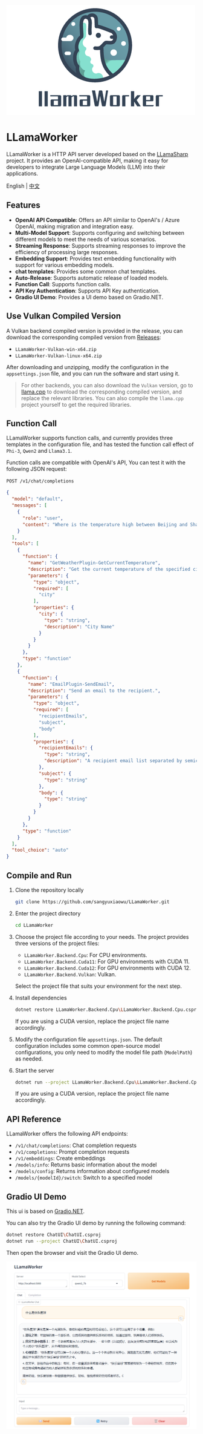 ![](doc/logo.png)

# LLamaWorker

LLamaWorker is a HTTP API server developed based on the [LLamaSharp](https://github.com/SciSharp/LLamaSharp?wt.mc_id=DT-MVP-5005195) project. It provides an OpenAI-compatible API, making it easy for developers to integrate Large Language Models (LLM) into their applications.

English | [中文](README_CN.md)

## Features

- **OpenAI API Compatible**: Offers an API similar to OpenAI's / Azure OpenAI, making migration and integration easy.
- **Multi-Model Support**: Supports configuring and switching between different models to meet the needs of various scenarios.
- **Streaming Response**: Supports streaming responses to improve the efficiency of processing large responses.
- **Embedding Support**: Provides text embedding functionality with support for various embedding models.
- **chat templates**: Provides some common chat templates.
- **Auto-Release**: Supports automatic release of loaded models.
- **Function Call**: Supports function calls.
- **API Key Authentication**: Supports API Key authentication.
- **Gradio UI Demo**: Provides a UI demo based on Gradio.NET.

## Use Vulkan Compiled Version

A Vulkan backend compiled version is provided in the release, you can download the corresponding compiled version from [Releases](../../releases):

- `LLamaWorker-Vulkan-win-x64.zip`
- `LLamaWorker-Vulkan-linux-x64.zip`

After downloading and unzipping, modify the configuration in the `appsettings.json` file, and you can run the software and start using it.

> For other backends, you can also download the `Vulkan` version, go to [llama.cpp](https://github.com/ggerganov/llama.cpp/releases) to download the corresponding compiled version, and replace the relevant libraries. You can also compile the `llama.cpp` project yourself to get the required libraries.

## Function Call

LLamaWorker supports function calls, and currently provides three templates in the configuration file, and has tested the function call effect of `Phi-3`, `Qwen2` and `Llama3.1`.

Function calls are compatible with OpenAI's API, You can test it with the following JSON request:

`POST /v1/chat/completions`

```json
{
  "model": "default",
  "messages": [
    {
      "role": "user",
      "content": "Where is the temperature high between Beijing and Shanghai?"
    }
  ],
  "tools": [
    {
      "function": {
        "name": "GetWeatherPlugin-GetCurrentTemperature",
        "description": "Get the current temperature of the specified city。",
        "parameters": {
          "type": "object",
          "required": [
            "city"
          ],
          "properties": {
            "city": {
              "type": "string",
              "description": "City Name"
            }
          }
        }
      },
      "type": "function"
    },
    {
      "function": {
        "name": "EmailPlugin-SendEmail",
        "description": "Send an email to the recipient.",
        "parameters": {
          "type": "object",
          "required": [
            "recipientEmails",
            "subject",
            "body"
          ],
          "properties": {
            "recipientEmails": {
              "type": "string",
              "description": "A recipient email list separated by semicolons"
            },
            "subject": {
              "type": "string"
            },
            "body": {
              "type": "string"
            }
          }
        }
      },
      "type": "function"
    }
  ],
  "tool_choice": "auto"
}
```

## Compile and Run

1. Clone the repository locally
   ```bash
   git clone https://github.com/sangyuxiaowu/LLamaWorker.git
   ```
2. Enter the project directory
   ```bash
   cd LLamaWorker
   ```
3. Choose the project file according to your needs. The project provides three versions of the project files:
   - `LLamaWorker.Backend.Cpu`: For CPU environments.
   - `LLamaWorker.Backend.Cuda11`: For GPU environments with CUDA 11.
   - `LLamaWorker.Backend.Cuda12`: For GPU environments with CUDA 12.
   - `LLamaWorker.Backend.Vulkan`: Vulkan. 
   
   Select the project file that suits your environment for the next step.
   
4. Install dependencies
   ```bash
   dotnet restore LLamaWorker.Backend.Cpu\LLamaWorker.Backend.Cpu.csproj
   ```
   If you are using a CUDA version, replace the project file name accordingly.
   
5. Modify the configuration file `appsettings.json`. The default configuration includes some common open-source model configurations, you only need to modify the model file path (`ModelPath`) as needed.
   
6. Start the server
   ```bash
   dotnet run --project LLamaWorker.Backend.Cpu\LLamaWorker.Backend.Cpu.csproj
   ```
   If you are using a CUDA version, replace the project file name accordingly.

## API Reference

LLamaWorker offers the following API endpoints:

- `/v1/chat/completions`: Chat completion requests
- `/v1/completions`: Prompt completion requests
- `/v1/embeddings`: Create embeddings
- `/models/info`: Returns basic information about the model
- `/models/config`: Returns information about configured models
- `/models/{modelId}/switch`: Switch to a specified model

## Gradio UI Demo

This ui is based on [Gradio.NET](https://github.com/feiyun0112/Gradio.Net?wt.mc_id=DT-MVP-5005195).

You can also try the Gradio UI demo by running the following command:

```bash
dotnet restore ChatUI\ChatUI.csproj
dotnet run --project ChatUI\ChatUI.csproj
```

Then open the browser and visit the Gradio UI demo.

![](doc/ui.png)
